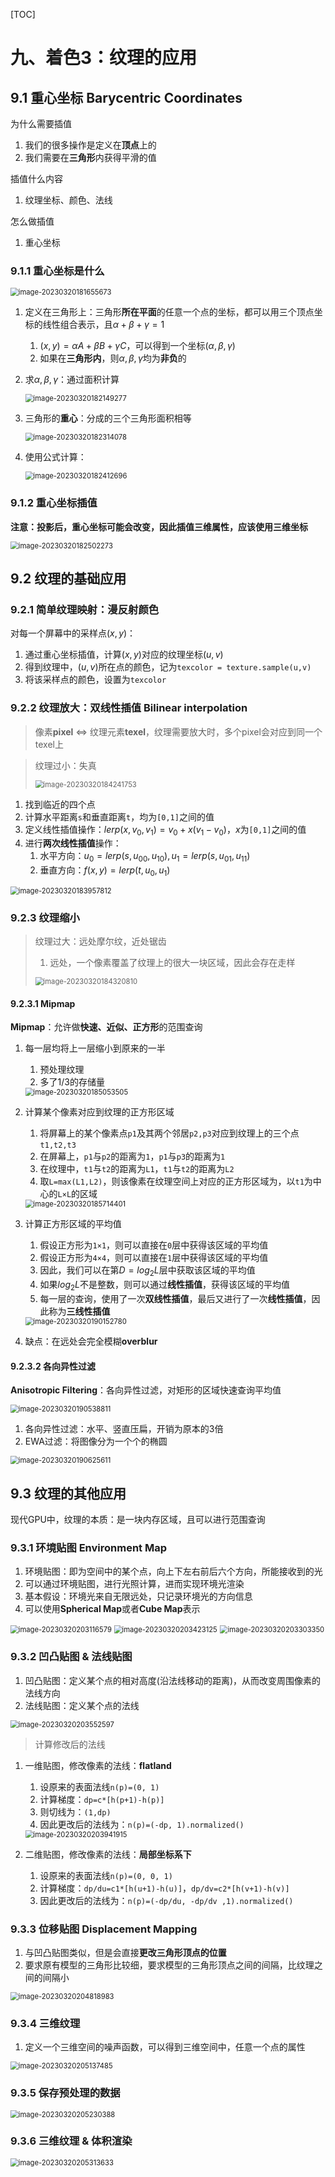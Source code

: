 [TOC]

# 九、着色3：纹理的应用

## 9.1	重心坐标 Barycentric Coordinates

为什么需要插值

1. 我们的很多操作是定义在**顶点**上的
2. 我们需要在**三角形**内获得平滑的值

插值什么内容

1. 纹理坐标、颜色、法线

怎么做插值

1. 重心坐标

### 9.1.1	重心坐标是什么

<img src="AssetMarkdown/image-20230320181655673.png" alt="image-20230320181655673" style="zoom:80%;" />

1. 定义在三角形上：三角形**所在平面**的任意一个点的坐标，都可以用三个顶点坐标的线性组合表示，且$\alpha+\beta+\gamma=1$

   1. $(x,y)=\alpha A+ \beta B + \gamma C$，可以得到一个坐标$(\alpha,\beta,\gamma)$
   2. 如果在**三角形内**，则$\alpha,\beta,\gamma$均为**非负**的

2. 求$\alpha,\beta,\gamma$：通过面积计算

   <img src="AssetMarkdown/image-20230320182149277.png" alt="image-20230320182149277" style="zoom:80%;" />

3. 三角形的**重心**：分成的三个三角形面积相等

   <img src="AssetMarkdown/image-20230320182314078.png" alt="image-20230320182314078" style="zoom:80%;" />

4. 使用公式计算：

   <img src="AssetMarkdown/image-20230320182412696.png" alt="image-20230320182412696" style="zoom:80%;" />

### 9.1.2	重心坐标插值

**注意：投影后，重心坐标可能会改变，因此插值三维属性，应该使用三维坐标**

<img src="AssetMarkdown/image-20230320182502273.png" alt="image-20230320182502273" style="zoom:80%;" />

## 9.2	纹理的基础应用

### 9.2.1	简单纹理映射：漫反射颜色

对每一个屏幕中的采样点$(x,y)$：

1. 通过重心坐标插值，计算$(x,y)$对应的纹理坐标$(u,v)$
2. 得到纹理中，$(u,v)$所在点的颜色，记为`texcolor = texture.sample(u,v)`
3. 将该采样点的颜色，设置为`texcolor`

### 9.2.2	纹理放大：双线性插值 Bilinear interpolation

> 像素**pixel** <=> 纹理元素**texel**，纹理需要放大时，多个pixel会对应到同一个texel上

> 纹理过小：失真
>
> <img src="AssetMarkdown/image-20230320184241753.png" alt="image-20230320184241753" style="zoom:80%;" />

1. 找到临近的四个点
2. 计算水平距离`s`和垂直距离`t`，均为`[0,1]`之间的值
3. 定义线性插值操作：$lerp(x,v_0,v_1)=v_0+x(v_1-v_0)$，$x$为`[0,1]`之间的值
4. 进行**两次线性插值**操作：
   1. 水平方向：$u_0=lerp(s,u_{00},u_{10}),u_1=lerp(s,u_{01},u_{11})$
   2. 垂直方向：$f(x,y)=lerp(t,u_0,u_1)$

<img src="AssetMarkdown/image-20230320183957812.png" alt="image-20230320183957812" style="zoom:80%;" />

### 9.2.3	纹理缩小

> 纹理过大：远处摩尔纹，近处锯齿
>
> 1. 远处，一个像素覆盖了纹理上的很大一块区域，因此会存在走样
>
> <img src="AssetMarkdown/image-20230320184320810.png" alt="image-20230320184320810" style="zoom:80%;" />

#### 9.2.3.1	Mipmap

**Mipmap**：允许做**快速、近似、正方形**的范围查询

1. 每一层均将上一层缩小到原来的一半

   1. 预处理纹理
   2. 多了1/3的存储量

   <img src="AssetMarkdown/image-20230320185053505.png" alt="image-20230320185053505" style="zoom:80%;" />

2. 计算某个像素对应到纹理的正方形区域

   1. 将屏幕上的某个像素点`p1`及其两个邻居`p2,p3`对应到纹理上的三个点`t1,t2,t3`
   2. 在屏幕上，`p1`与`p2`的距离为`1`，`p1`与`p3`的距离为`1`
   3. 在纹理中，`t1`与`t2`的距离为`L1`，`t1`与`t2`的距离为`L2`
   4. 取`L=max(L1,L2)`，则该像素在纹理空间上对应的正方形区域为，以`t1`为中心的`L×L`的区域

   <img src="AssetMarkdown/image-20230320185714401.png" alt="image-20230320185714401" style="zoom:80%;" />

3. 计算正方形区域的平均值

   1. 假设正方形为`1×1`，则可以直接在`0`层中获得该区域的平均值
   2. 假设正方形为`4×4`，则可以直接在`1`层中获得该区域的平均值
   3. 因此，我们可以在第$D=log_2L$层中获取该区域的平均值
   4. 如果$log_2L$不是整数，则可以通过**线性插值**，获得该区域的平均值
   5. 每一层的查询，使用了一次**双线性插值**，最后又进行了一次**线性插值**，因此称为**三线性插值**

   <img src="AssetMarkdown/image-20230320190152780.png" alt="image-20230320190152780" style="zoom:80%;" />

4. 缺点：在远处会完全模糊**overblur**

#### 9.2.3.2	各向异性过滤

**Anisotropic Filtering**：各向异性过滤，对矩形的区域快速查询平均值

<img src="AssetMarkdown/image-20230320190538811.png" alt="image-20230320190538811" style="zoom:80%;" />

1. 各向异性过滤：水平、竖直压扁，开销为原本的3倍
2. EWA过滤：将图像分为一个个的椭圆

<img src="AssetMarkdown/image-20230320190625611.png" alt="image-20230320190625611" style="zoom:80%;" />

## 9.3	纹理的其他应用

现代GPU中，纹理的本质：是一块内存区域，且可以进行范围查询

### 9.3.1	环境贴图 Environment Map

1. 环境贴图：即为空间中的某个点，向上下左右前后六个方向，所能接收到的光
2. 可以通过环境贴图，进行光照计算，进而实现环境光渲染
3. 基本假设：环境光来自无限远处，只记录环境光的方向信息
4. 可以使用**Spherical Map**或者**Cube Map**表示

<img src="AssetMarkdown/image-20230320203116579.png" alt="image-20230320203116579" style="zoom:80%;" />

<img src="AssetMarkdown/image-20230320203423125.png" alt="image-20230320203423125" style="zoom:80%;" />

<img src="AssetMarkdown/image-20230320203303350.png" alt="image-20230320203303350" style="zoom:80%;" />

### 9.3.2	凹凸贴图 & 法线贴图

1. 凹凸贴图：定义某个点的相对高度(沿法线移动的距离)，从而改变周围像素的法线方向
2. 法线贴图：定义某个点的法线

<img src="AssetMarkdown/image-20230320203552597.png" alt="image-20230320203552597" style="zoom:80%;" />

> 计算修改后的法线

1. 一维贴图，修改像素的法线：**flatland**

   1. 设原来的表面法线`n(p)=(0, 1)`
   2. 计算梯度：`dp=c*[h(p+1)-h(p)]`
   3. 则切线为：`(1,dp)`
   4. 因此更改后的法线为：`n(p)=(-dp, 1).normalized()`

   <img src="AssetMarkdown/image-20230320203941915.png" alt="image-20230320203941915" style="zoom:80%;" />

2. 二维贴图，修改像素的法线：**局部坐标系下**

   1. 设原来的表面法线`n(p)=(0, 0, 1)`
   2. 计算梯度：`dp/du=c1*[h(u+1)-h(u)]`，`dp/dv=c2*[h(v+1)-h(v)]`
   3. 因此更改后的法线为：`n(p)=(-dp/du, -dp/dv ,1).normalized()`

### 9.3.3	位移贴图 Displacement Mapping

1. 与凹凸贴图类似，但是会直接**更改三角形顶点的位置**
2. 要求原有模型的三角形比较细，要求模型的三角形顶点之间的间隔，比纹理之间的间隔小

<img src="AssetMarkdown/image-20230320204818983.png" alt="image-20230320204818983" style="zoom:80%;" />

### 9.3.4	三维纹理

1. 定义一个三维空间的噪声函数，可以得到三维空间中，任意一个点的属性

<img src="AssetMarkdown/image-20230320205137485.png" alt="image-20230320205137485" style="zoom:80%;" />

### 9.3.5	保存预处理的数据

<img src="AssetMarkdown/image-20230320205230388.png" alt="image-20230320205230388" style="zoom:80%;" />

### 9.3.6	三维纹理 & 体积渲染

<img src="AssetMarkdown/image-20230320205313633.png" alt="image-20230320205313633" style="zoom:80%;" />
